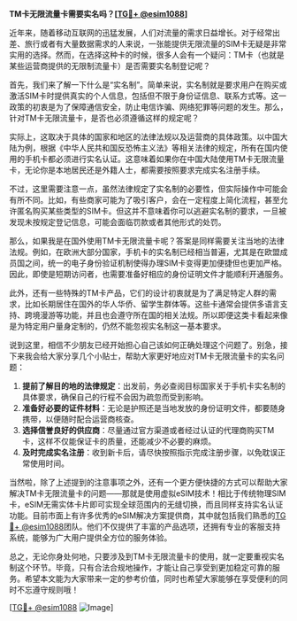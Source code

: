 **TM卡无限流量卡需要实名吗？[[TG💪+ @esim1088](https://t.me/s/esim1088)]**

近年来，随着移动互联网的迅猛发展，人们对流量的需求日益增长。对于经常出差、旅行或者有大量数据需求的人来说，一张能提供无限流量的SIM卡无疑是非常实用的选择。然而，在选择这种卡的时候，很多人会有一个疑问：TM卡（也就是某些运营商提供的无限制流量卡）是否需要实名制登记呢？

首先，我们来了解一下什么是“实名制”。简单来说，实名制就是要求用户在购买或激活SIM卡时提供真实的个人信息，包括但不限于身份证信息、联系方式等。这一政策的初衷是为了保障通信安全，防止电信诈骗、网络犯罪等问题的发生。那么，针对TM卡无限流量卡，是否也必须遵循这样的规定呢？

实际上，这取决于具体的国家和地区的法律法规以及运营商的具体政策。以中国大陆为例，根据《中华人民共和国反恐怖主义法》等相关法律的规定，所有在国内使用的手机卡都必须进行实名认证。这意味着如果你在中国大陆使用TM卡无限流量卡，无论你是本地居民还是外籍人士，都需要按照要求完成实名注册手续。

不过，这里需要注意一点，虽然法律规定了实名制的必要性，但实际操作中可能会有所不同。比如，有些商家可能为了吸引客户，会在一定程度上简化流程，甚至允许匿名购买某些类型的SIM卡。但这并不意味着你可以逃避实名制的要求，一旦被发现未按规定登记信息，可能会面临罚款或者其他形式的处罚。

那么，如果我是在国外使用TM卡无限流量卡呢？答案是同样需要关注当地的法律法规。例如，在欧洲大部分国家，手机卡的实名制已经相当普遍，尤其是在欧盟成员国之间，统一的电子身份验证机制使得办理SIM卡变得更加便捷但也更加严格。因此，即使是短期访问者，也需要准备好相应的身份证明文件才能顺利开通服务。

此外，还有一些特殊的TM卡产品，它们的设计初衷就是为了满足特定人群的需求，比如长期居住在国外的华人华侨、留学生群体等。这些卡通常会提供多语言支持、跨境漫游等功能，并且也会遵守所在国的相关法规。所以即便这类卡看起来像是为特定用户量身定制的，仍然不能忽视实名制这一基本要求。

说到这里，相信不少朋友已经开始担心自己该如何正确处理这个问题了。别急，接下来我会给大家分享几个小贴士，帮助大家更好地应对TM卡无限流量卡的实名问题：

1. **提前了解目的地的法律规定**：出发前，务必查阅目标国家关于手机卡实名制的具体要求，确保自己的行程不会因为疏忽而受到影响。
2. **准备好必要的证件材料**：无论是护照还是当地发放的身份证明文件，都要随身携带，以便随时配合运营商核查。
3. **选择信誉良好的供应商**：尽量通过官方渠道或者经过认证的代理商购买TM卡，这样不仅能保证卡的质量，还能减少不必要的麻烦。
4. **及时完成实名注册**：收到新卡后，请尽快按照指示完成注册步骤，以免耽误正常使用时间。

当然啦，除了上述提到的注意事项之外，还有一个更方便快捷的方式可以帮助大家解决TM卡无限流量卡的问题——那就是使用虚拟eSIM技术！相比于传统物理SIM卡，eSIM无需实体卡片即可实现全球范围内的无缝切换，而且同样支持实名认证功能。目前市面上有许多优秀的eSIM解决方案提供商，其中就包括我们熟悉的[TG💪+ @esim1088](https://t.me/s/esim1088)团队。他们不仅提供了丰富的产品选项，还拥有专业的客服支持系统，能够为广大用户提供全方位的服务体验。

总之，无论你身处何地，只要涉及到TM卡无限流量卡的使用，就一定要重视实名制这个环节。毕竟，只有合法合规地操作，才能让自己享受到更加稳定可靠的服务。希望本文能为大家带来一定的参考价值，同时也希望大家能够在享受便利的同时不忘遵守规则哦！

[[TG💪+ @esim1088](https://t.me/s/esim1088) ![Image](https://i.postimg.cc/4NQfJmqS/Snipaste-2025-05-13-00-14-12.png)]